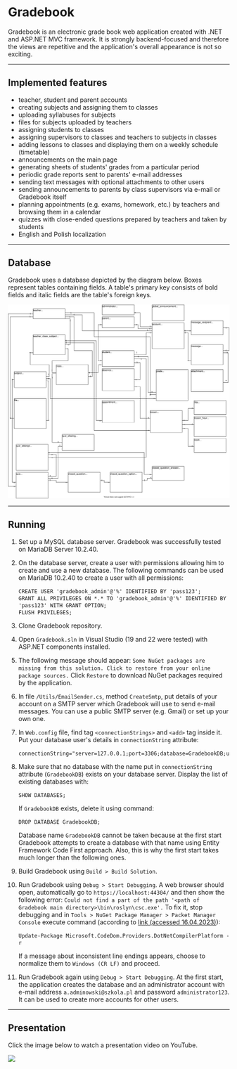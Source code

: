 # Gradebook
Gradebook is an electronic grade book web application created with .NET and ASP.NET MVC framework. It is strongly backend-focused and therefore the views are repetitive and the application's overall appearance is not so exciting.

---
## Implemented features
- teacher, student and parent accounts
- creating subjects and assigning them to classes
- uploading syllabuses for subjects
- files for subjects uploaded by teachers
- assigning students to classes
- assigning supervisors to classes and teachers to subjects in classes
- adding lessons to classes and displaying them on a weekly schedule (timetable)
- announcements on the main page
- generating sheets of students' grades from a particular period
- periodic grade reports sent to parents' e-mail addresses
- sending text messages with optional attachments to other users
- sending announcements to parents by class supervisors via e-mail or Gradebook itself
- planning appointments (e.g. exams, homework, etc.) by teachers and browsing them in a calendar
- quizzes with close-ended questions prepared by teachers and taken by students
- English and Polish localization

---
## Database
Gradebook uses a database depicted by the diagram below. Boxes represent tables containing fields. A table's primary key consists of bold fields and italic fields are the table's foreign keys.

<img src="documentation/database.svg">

---
## Running
1. Set up a MySQL database server. Gradebook was successfully tested on MariaDB Server 10.2.40.

2. On the database server, create a user with permissions allowing him to create and use a new database. The following commands can be used on MariaDB 10.2.40 to create a user with all permissions:
    ```
    CREATE USER 'gradebook_admin'@'%' IDENTIFIED BY 'pass123';
    GRANT ALL PRIVILEGES ON *.* TO 'gradebook_admin'@'%' IDENTIFIED BY 'pass123' WITH GRANT OPTION;
    FLUSH PRIVILEGES;
    ```

3. Clone Gradebook repository.

4. Open `Gradebook.sln` in Visual Studio (19 and 22 were tested) with ASP.NET components installed.

5. The following message should appear: `Some NuGet packages are missing from this solution. Click to restore from your online package sources.` Click `Restore` to download NuGet packages required by the application.

6. In file `/Utils/EmailSender.cs`, method `CreateSmtp`, put details of your account on a SMTP server which Gradebook will use to send e-mail messages. You can use a public SMTP server (e.g. Gmail) or set up your own one.

7. In `Web.config` file, find tag `<connectionStrings>` and `<add>` tag inside it. Put your database user's details in `connectionString` attribute:
    ```
    connectionString="server=127.0.0.1;port=3306;database=GradebookDB;user=gradebook_admin;password=pass123"
    ```

8. Make sure that no database with the name put in `connectionString` attribute (`GradebookDB`) exists on your database server. Display the list of existing databases with:
    ```
    SHOW DATABASES;
    ```
    If `GradebookDB` exists, delete it using command:
    ```
    DROP DATABASE GradebookDB;
    ```
    Database name `GradebookDB` cannot be taken because at the first start Gradebook attempts to create a database with that name using Entity Framework Code First approach. Also, this is why the first start takes much longer than the following ones.

9. Build Gradebook using `Build > Build Solution`.

10. Run Gradebook using `Debug > Start Debugging`. A web browser should open, automatically go to `https://localhost:44304/` and then show the following error: `Could not find a part of the path '<path of Gradebook main directory>\bin\roslyn\csc.exe'.` To fix it, stop debugging and in `Tools > NuGet Package Manager > Packet Manager Console` execute command (according to [link (accessed 16.04.2023)](https://stackoverflow.com/a/34391473)):
    ```
    Update-Package Microsoft.CodeDom.Providers.DotNetCompilerPlatform -r
    ```
    If a message about inconsistent line endings appears, choose to normalize them to `Windows (CR LF)` and proceed.

11. Run Gradebook again using `Debug > Start Debugging`. At the first start, the application creates the database and an administrator account with e-mail address `a.adminowski@szkola.pl` and password `administrator123`. It can be used to create more accounts for other users.

---
## Presentation
Click the image below to watch a presentation video on YouTube.

[<img src="https://i.imgur.com/xUR3eJn.png" width="500"/>](https://youtu.be/GC9dc8ezEV8)
